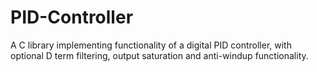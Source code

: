 # PID-Controller
A C library implementing functionality of a digital PID controller,
with optional D term filtering, output saturation and anti-windup functionality.
